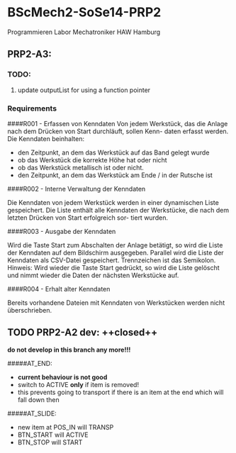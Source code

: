 BScMech2-SoSe14-PRP2
====================

Programmieren Labor Mechatroniker HAW Hamburg

## PRP2-A3:

### TODO:

1. update outputList for using a function pointer

### Requirements

####R001 - Erfassen von Kenndaten 
Von jedem Werkstück, das die Anlage nach dem Drücken von Start durchläuft, sollen Kenn- daten erfasst werden.Die Kenndaten beinhalten:
* den Zeitpunkt, an dem das Werkstück auf das Band gelegt wurde* ob das Werkstück die korrekte Höhe hat oder nicht* ob das Werkstück metallisch ist oder nicht.* den Zeitpunkt, an dem das Werkstück am Ende / in der Rutsche ist
####R002 - Interne Verwaltung der Kenndaten
Die Kenndaten von jedem Werkstück werden in einer dynamischen Liste gespeichert. Die Liste enthält alle Kenndaten der Werkstücke, die nach dem letzten Drücken von Start erfolgreich sor- tiert wurden.
####R003 - Ausgabe der Kenndaten
Wird die Taste Start zum Abschalten der Anlage betätigt, so wird die Liste der Kenndaten auf dem Bildschirm ausgegeben. Parallel wird die Liste der Kenndaten als CSV-Datei gespeichert. Trennzeichen ist das Semikolon.Hinweis: Wird wieder die Taste Start gedrückt, so wird die Liste gelöscht und nimmt wieder die Daten der nächsten Werkstücke auf.####R004 - Erhalt alter Kenndaten
Bereits vorhandene Dateien mit Kenndaten von Werkstücken werden nicht überschrieben.



## TODO PRP2-A2 dev: ++closed++
**do not develop in this branch any more!!!**

#####AT_END: 
* **current behaviour is not good**
* switch to ACTIVE **only** if item is removed!
* this prevents going to transport if there is an item at the end which will fall down then

#####AT_SLIDE:
* new item at POS_IN will TRANSP
* BTN_START will ACTIVE
* BTN_STOP will START
